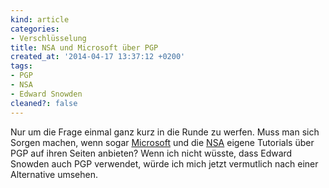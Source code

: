 ```yaml
---
kind: article
categories:
- Verschlüsselung
title: NSA und Microsoft über PGP
created_at: '2014-04-17 13:37:12 +0200'
tags:
- PGP
- NSA
- Edward Snowden
cleaned?: false
---
```


Nur um die Frage einmal ganz kurz in die Runde zu werfen. Muss man sich
Sorgen machen, wenn sogar
[Microsoft](http://technet.microsoft.com/en-us/library/hh206044.aspx "PGP Encrypt File")
und die
[NSA](http://www.nsa.gov/ia/_files/factsheets/i73-fs-035-09.pdf "Exchanging Files with PGP (PDF)")
eigene Tutorials über PGP auf ihren Seiten anbieten? Wenn ich nicht
wüsste, dass Edward Snowden auch PGP verwendet, würde ich mich jetzt
vermutlich nach einer Alternative umsehen.
